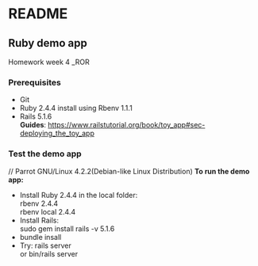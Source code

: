 # README
## Ruby demo app  
Homework week 4 _ROR  

### Prerequisites  
- Git 
- Ruby 2.4.4
  install using Rbenv 1.1.1
- Rails 5.1.6  
**Guides**: https://www.railstutorial.org/book/toy_app#sec-deploying_the_toy_app 

### Test the demo app
// Parrot GNU/Linux 4.2.2(Debian-like Linux Distribution) 
__To run the demo app:__  
- Install Ruby 2.4.4 in the local folder:  
  rbenv 2.4.4  
  rbenv local 2.4.4  
- Install Rails:  
  sudo gem install rails -v 5.1.6  
- bundle insall  
- Try: rails server  
    or bin/rails server  
